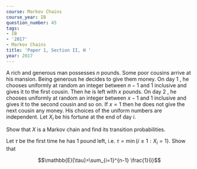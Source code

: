 ```yaml
---
course: Markov Chains
course_year: IB
question_number: 45
tags:
- IB
- '2017'
- Markov Chains
title: 'Paper 1, Section II, H '
year: 2017
---
```




A rich and generous man possesses $n$ pounds. Some poor cousins arrive at his mansion. Being generous he decides to give them money. On day 1 , he chooses uniformly at random an integer between $n-1$ and 1 inclusive and gives it to the first cousin. Then he is left with $x$ pounds. On day 2 , he chooses uniformly at random an integer between $x-1$ and 1 inclusive and gives it to the second cousin and so on. If $x=1$ then he does not give the next cousin any money. His choices of the uniform numbers are independent. Let $X_{i}$ be his fortune at the end of day $i$.

Show that $X$ is a Markov chain and find its transition probabilities.

Let $\tau$ be the first time he has 1 pound left, i.e. $\tau=\min \left\{i \geqslant 1: X_{i}=1\right\}$. Show that

$$\mathbb{E}[\tau]=\sum_{i=1}^{n-1} \frac{1}{i}$$